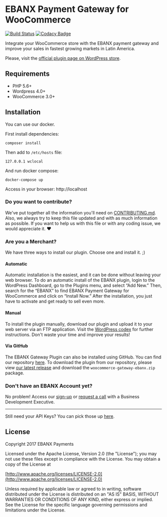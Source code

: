 # EBANX Payment Gateway for WooCommerce

[![Build Status](https://travis-ci.com/ebanx/woocommerce-gateway-ebanx.svg?branch=master)](https://travis-ci.com/ebanx/woocommerce-gateway-ebanx)
[![Codacy Badge](https://api.codacy.com/project/badge/Grade/09ef5eb63a394dc3b76cb4319129fbf3)](https://www.codacy.com/app/EBANX/woocommerce-gateway-ebanx?utm_source=github.com&amp;utm_medium=referral&amp;utm_content=ebanx/woocommerce-gateway-ebanx&amp;utm_campaign=Badge_Grade)

Integrate your WooCommerce store with the EBANX payment gateway and improve your sales in fastest growing markets in Latin America.

Please, visit the [official plugin page on WordPress store](https://wordpress.org/plugins/ebanx-payment-gateway-for-woocommerce/).

## Requirements
* PHP 5.6+
* Wordpress 4.0+
* WooCommerce 3.0+

## Installation

You can use our docker.

First install dependencies:

```ssh
composer install
```

Then add to `/etc/hosts` file:

```ssh
127.0.0.1 wclocal
```

And run docker compose:

```ssh
docker-compose up
```

Access in your browser: http://localhost

### Do you want to contribute?

We've put together all the information you'll need on [CONTRIBUTING.md](https://github.com/ebanx/woocommerce-gateway-ebanx/blob/master/CONTRIBUTING.md). Also, we always try to keep this file updated and with as much information as possible. If you want to help us with this file or with any coding issue, we would appreciate it. :heart:

### Are you a Merchant?

We have three ways to install our plugin. Choose one and install it. ;)

#### Automatic

Automatic installation is the easiest, and it can be done without leaving your web browser. To do an automatic install of the EBANX plugin, login to the WordPress Dashboard, go to the Plugins menu, and select “Add New.” Then, search for the “EBANX” to find EBANX Payment Gateway for WooCommerce and click on “Install Now.” After the installation, you just have to activate and get ready to sell even more.

#### Manual

To install the plugin manually, download our plugin and upload it to your web server via an FTP application. Visit the [WordPress codex](https://codex.wordpress.org/Managing_Plugins#Manual_Plugin_Installation "WordPress codex") for further instructions. Don't waste your time and improve your results!

#### Via GitHub

The EBANX Gateway Plugin can also be installed using GitHub. You can find our repository [here](https://github.com/ebanx/checkout-woocommerce/ "EBANX GitHub repository"). To download the plugin from our repository, please view [our latest release](https://github.com/ebanx/woocommerce-gateway-ebanx/releases/latest "Latest Release from GitHub repository") and download the `woocommerce-gateway-ebanx.zip` package.

### Don't have an EBANX Account yet?

No problem! Access our [sign-up](https://www.ebanx.com/business/en/dashboard "EBANX Dashboard") or [request a call](https://business.ebanx.com/en/contact-sales) with a Business Development Executive.

---

Still need your API Keys? You can pick those up [here](https://www.ebanx.com/business/en/dashboard "EBANX API keys").

## License

Copyright 2017 EBANX Payments

Licensed under the Apache License, Version 2.0 (the "License");
you may not use these files except in compliance with the License.
You may obtain a copy of the License at

   [http://www.apache.org/licenses/LICENSE-2.0](http://www.apache.org/licenses/LICENSE-2.0)

Unless required by applicable law or agreed to in writing, software
distributed under the License is distributed on an "AS IS" BASIS,
WITHOUT WARRANTIES OR CONDITIONS OF ANY KIND, either express or implied.
See the License for the specific language governing permissions and
limitations under the License.


